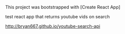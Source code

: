 This project was bootstrapped with [Create React App]

test react app that returns youtube vids on search

http://bryan667.github.io/youtube-search-api
